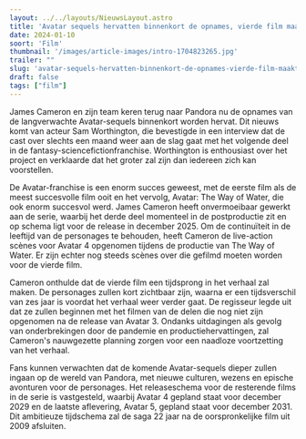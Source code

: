 ```yaml
---
layout: ../../layouts/NieuwsLayout.astro
title: 'Avatar sequels hervatten binnenkort de opnames, vierde film maakt grote tijdsprong'
date: 2024-01-10
soort: 'Film'
thumbnail: '/images/article-images/intro-1704823265.jpg'
trailer: ""
slug: 'avatar-sequels-hervatten-binnenkort-de-opnames-vierde-film-maakt-grote-tijdsprong'
draft: false
tags: ["film"]
---
```



James Cameron en zijn team keren terug naar Pandora nu de opnames van de langverwachte Avatar-sequels binnenkort worden hervat. Dit nieuws komt van acteur Sam Worthington, die bevestigde in een interview dat de cast over slechts een maand weer aan de slag gaat met het volgende deel in de fantasy-sciencefictionfranchise. Worthington is enthousiast over het project en verklaarde dat het groter zal zijn dan iedereen zich kan voorstellen.

De Avatar-franchise is een enorm succes geweest, met de eerste film als de meest succesvolle film ooit en het vervolg, Avatar: The Way of Water, die ook enorm succesvol werd. James Cameron heeft onvermoeibaar gewerkt aan de serie, waarbij het derde deel momenteel in de postproductie zit en op schema ligt voor de release in december 2025. Om de continuïteit in de leeftijd van de personages te behouden, heeft Cameron de live-action scènes voor Avatar 4 opgenomen tijdens de productie van The Way of Water. Er zijn echter nog steeds scènes over die gefilmd moeten worden voor de vierde film.

Cameron onthulde dat de vierde film een tijdsprong in het verhaal zal maken. De personages zullen kort zichtbaar zijn, waarna er een tijdsverschil van zes jaar is voordat het verhaal weer verder gaat. De regisseur legde uit dat ze zullen beginnen met het filmen van de delen die nog niet zijn opgenomen na de release van Avatar 3. Ondanks uitdagingen als gevolg van onderbrekingen door de pandemie en productiehervattingen, zal Cameron's nauwgezette planning zorgen voor een naadloze voortzetting van het verhaal.

Fans kunnen verwachten dat de komende Avatar-sequels dieper zullen ingaan op de wereld van Pandora, met nieuwe culturen, wezens en epische avonturen voor de personages. Het releaseschema voor de resterende films in de serie is vastgesteld, waarbij Avatar 4 gepland staat voor december 2029 en de laatste aflevering, Avatar 5, gepland staat voor december 2031. Dit ambitieuze tijdschema zal de saga 22 jaar na de oorspronkelijke film uit 2009 afsluiten.
